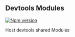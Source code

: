 ## Devtools Modules

[![Npm version](https://img.shields.io/npm/v/devtools-modules.svg)](https://npmjs.org/package/devtools-modules)

Host devtools shared Modules
